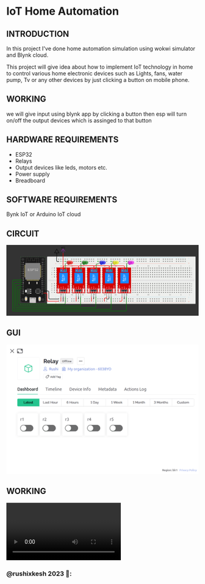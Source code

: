 # IoT Home Automation

## INTRODUCTION

In this project I've done home automation simulation using wokwi simulator and Blynk cloud. 

This project will give idea about how to implement IoT technology in home to control various home electronic devices such as Lights, fans, water pump, Tv or any other devices by just clicking a button on mobile phone.

## WORKING

we will give input using blynk app by clicking a button then esp will turn on/off the output devices which is assinged to that button

## HARDWARE REQUIREMENTS

- ESP32
- Relays
- Output devices like leds, motors etc.
- Power supply
- Breadboard

## SOFTWARE REQUIREMENTS

 Bynk IoT or Arduino IoT cloud

## CIRCUIT
![/Home Automation/src/circuit.png](https://github.com/rushixkesh/GPN_projects/blob/main/Home%20Automation/assets/circuit.png)

## GUI
![/Home Automation/src/blynk.png](https://github.com/rushixkesh/GPN_projects/blob/main/Home%20Automation/assets/blynk.png)

## WORKING
![/Home Automation/src/working.mp4](https://github.com/rushixkesh/GPN_projects/blob/main/Home%20Automation/assets/working.mp4)

 ### @rushixkesh 2023 👾:
